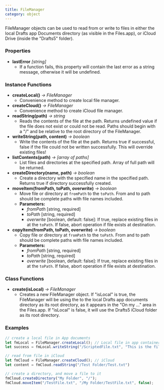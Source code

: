 ```yaml
---
title: FileManager
category: object
---
```


FileManager objects can be used to read from or write to files in either the local Drafts app Documents directory (as visible in the Files.app), or iCloud Drive (inside the "Drafts5" folder).

### Properties

- **lastError** *[string]*
  - If a function fails, this property will contain the last error as a string message, otherwise it will be undefined.

### Instance Functions

- **createLocal()** *-> FileManager*
  - Convenience method to create local file manager.
- **createCloud()** *-> FileManager*
  - Convenience method to create iCloud file manager.
- **readString(path)** *-> string*
  - Reads the contents of the file at the path. Returns undefined value if the file does not exist or could not be read. Paths should begin with a "/" and be relative to the root directory of the FileManager.
- **writeString(path, content)** *-> boolean*
  - Write the contents of the file at the path. Returns true if successful, false if the file could not be written successfully.  This will override existing files!
- **listContents(path)** *-> [array of paths]*
  - List files and directories at the specified path. Array of full path will be returned.
- **createDirectory(name, path)** *-> boolean*
  - Create a directory with the specified name in the specified path. Returns true if directory successfully created.
- **moveItem(fromPath, toPath, overwrite)** *-> boolean*
  - Move file or directory at `fromPath` to the `toPath`. From and to path should be complete paths with file names included.
  - **Parameters:**
    - *fromPath* [string, required]
    - *toPath* [string, required]
    - *overwrite* [boolean, default: false]: If true, replace existing files in at the `toPath`. If false, abort operation if file exists at destination.
- **copyItem(fromPath, toPath, overwrite)** *-> boolean*
  - Copy file or directory at `fromPath` to the `toPath`. From and to path should be complete paths with file names included.
  - **Parameters:**
    - *fromPath* [string, required]
    - *toPath* [string, required]
    - *overwrite* [boolean, default: false]: If true, replace existing files in at the `toPath`. If false, abort operation if file exists at destination.

### Class Functions

- **create(isLocal)** *-> FileManager*
  - Creates a new FileManager object. If "isLocal" is true, the FileManager will be using the to the local Drafts app documents directory as its root directory, as it appears in the "On my ..." area in the Files.app.  If "isLocal" is false, it will use the Drafts5 iCloud folder as its root directory.

### Examples

```javascript
// create a local file in App documents
let fmLocal = FileManager.createLocal(); // Local file in app container
let success = fmLocal.writeString("/ScriptedFile.txt", "This is the file content");

// read from file in iCloud
let fmCloud = FileManager.createCloud(); // iCloud
let content = fmCloud.readString("/Test Folder/Test.txt")

// create a directory, and move a file to it
fmCloud.createDirectory("My Folder", "/");
fmCloud.moveItem("/TestFile.txt", "/My Folder/TestFile.txt", false);
```
